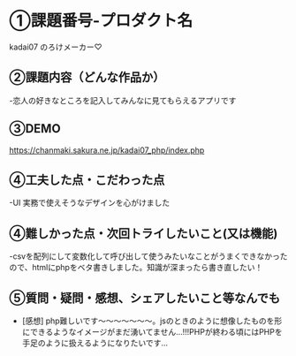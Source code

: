 # ①課題番号-プロダクト名
kadai07 のろけメーカー♡

## ②課題内容（どんな作品か）
-恋人の好きなところを記入してみんなに見てもらえるアプリです

## ③DEMO
https://chanmaki.sakura.ne.jp/kadai07_php/index.php

## ④工夫した点・こだわった点
-UI 実務で使えそうなデザインを心がけました

## ④難しかった点・次回トライしたいこと(又は機能)
-csvを配列にして変数化して呼び出して使うみたいなことがうまくできなかったので、htmlにphpをベタ書きしました。知識が深まったら書き直したい！


## ⑤質問・疑問・感想、シェアしたいこと等なんでも
- [感想] php難しいです〜〜〜〜〜〜〜。jsのときのように想像したものを形にできるようなイメージがまだ湧いてません...!!!PHPが終わる頃にはPHPを手足のように扱えるようになりたいです...
